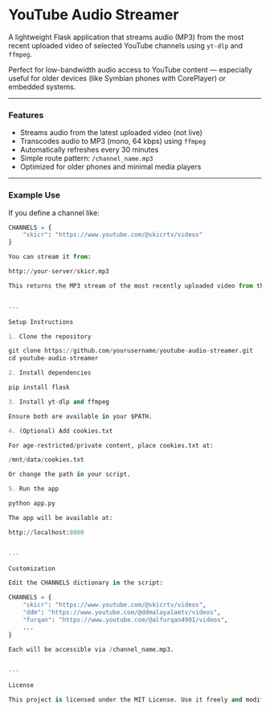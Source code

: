 

# YouTube Audio Streamer

A lightweight Flask application that streams audio (MP3) from the most recent uploaded video of selected YouTube channels using `yt-dlp` and `ffmpeg`.

Perfect for low-bandwidth audio access to YouTube content — especially useful for older devices (like Symbian phones with CorePlayer) or embedded systems.

---

### Features

- Streams audio from the latest uploaded video (not live)
- Transcodes audio to MP3 (mono, 64 kbps) using `ffmpeg`
- Automatically refreshes every 30 minutes
- Simple route pattern: `/channel_name.mp3`
- Optimized for older phones and minimal media players

---

### Example Use

If you define a channel like:

```python
CHANNELS = {
    "skicr": "https://www.youtube.com/@skicrtv/videos"
}

You can stream it from:

http://your-server/skicr.mp3

This returns the MP3 stream of the most recently uploaded video from that channel.


---

Setup Instructions

1. Clone the repository

git clone https://github.com/yourusername/youtube-audio-streamer.git
cd youtube-audio-streamer

2. Install dependencies

pip install flask

3. Install yt-dlp and ffmpeg

Ensure both are available in your $PATH.

4. (Optional) Add cookies.txt

For age-restricted/private content, place cookies.txt at:

/mnt/data/cookies.txt

Or change the path in your script.

5. Run the app

python app.py

The app will be available at:

http://localhost:8000


---

Customization

Edit the CHANNELS dictionary in the script:

CHANNELS = {
    "skicr": "https://www.youtube.com/@skicrtv/videos",
    "ddm": "https://www.youtube.com/@ddmalayalamtv/videos",
    "furqan": "https://www.youtube.com/@alfurqan4991/videos",
    ...
}

Each will be accessible via /channel_name.mp3.


---

License

This project is licensed under the MIT License. Use it freely and modify as needed.

